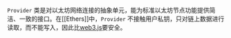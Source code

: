 `Provider` 类是对以太坊网络连接的抽象单元，能为标准以太坊节点功能提供简洁、一致的接口。在[[Ethers]]中，`Provider` 不接触用户私钥，只对链上数据进行读取，而不能写入，因此比[web3.js](https://web3js.readthedocs.io)要安全。